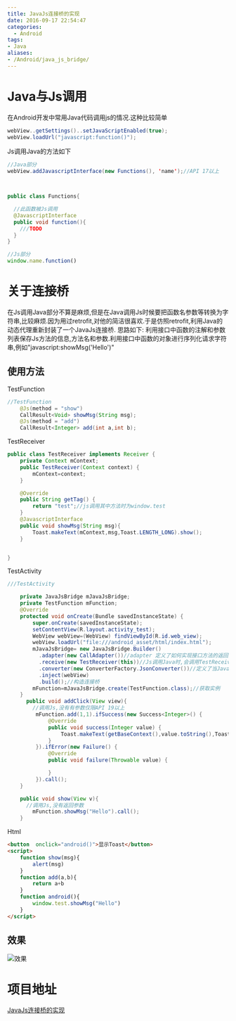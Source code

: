 ```yaml
---
title: JavaJs连接桥的实现
date: 2016-09-17 22:54:47
categories:
  - Android
tags:
- Java
aliases:
- /Android/java_js_bridge/
---
```


# Java与Js调用
在Android开发中常用Java代码调用js的情况.这种比较简单
```java
webView..getSettings()..setJavaScriptEnabled(true);
webView.loadUrl("javascript:function()");
```
Js调用Java的方法如下
```java
//Java部分
webView.addJavascriptInterface(new Functions(), 'name');//API 17以上



public class Functions{

  //此函数被Js调用
  @JavascriptInterface
  public void function(){
    ///TODO
  }
}

```
```javascript
//Js部分
window.name.function()
```
# 关于连接桥
在Js调用Java部分不算是麻烦,但是在Java调用Js时候要把函数名参数等转换为字符串,比较麻烦.因为用过retrofit,对他的简洁很喜欢.于是仿照retrofit,利用Java的动态代理重新封装了一个JavaJs连接桥.
思路如下:
利用接口中函数的注解和参数列表保存Js方法的信息,方法名和参数.利用接口中函数的对象进行序列化请求字符串,例如"javascript:showMsg('Hello')"

## 使用方法
TestFunction
```java
//TestFunction
    @Js(method = "show")
    CallResult<Void> showMsg(String msg);
    @Js(method = "add")
    CallResult<Integer> add(int a,int b);
```

TestReceiver
```java
public class TestReceiver implements Receiver {
    private Context mContext;
    public TestReceiver(Context context) {
        mContext=context;
    }

    @Override
    public String getTag() {
        return "test";//js调用其中方法时为window.test
    }
    @JavascriptInterface
    public void showMsg(String msg){
        Toast.makeText(mContext,msg,Toast.LENGTH_LONG).show();
    }


}
```
TestActivity
```java
///TestActivity

    private JavaJsBridge mJavaJsBridge;
    private TestFunction mFunction;
    @Override
    protected void onCreate(Bundle savedInstanceState) {
        super.onCreate(savedInstanceState);
        setContentView(R.layout.activity_test);
        WebView webView=(WebView) findViewById(R.id.web_view);
        webView.loadUrl("file:///android_asset/html/index.html");
        mJavaJsBridge= new JavaJsBridge.Builder()
          .adapter(new CallAdapter())//adapter 定义了如何实现接口方法的返回对象,实现 IAdapter
          .receive(new TestReceiver(this))//Js调用Java时,会调用TestReceiver里面的函数,此类实现Receiver接口.可以调用
          .converter(new ConverterFactory.JsonConverter())//定义了当Java传对象给Js的时候如何解析
          .inject(webView)
          .build();//构造连接桥
        mFunction=mJavaJsBridge.create(TestFunction.class);//获取实例
    }
      public void addClick(View view){
        //调用Js,没有有参数仅限API 19以上
         mFunction.add(1,1).ifSuccess(new Success<Integer>() {
             @Override
             public void success(Integer value) {
                 Toast.makeText(getBaseContext(),value.toString(),Toast.LENGTH_LONG).show();
             }
         }).ifError(new Failure() {
             @Override
             public void failure(Throwable value) {

             }
         }).call();
    }

    public void show(View v){
      //调用Js,没有返回参数
        mFunction.showMsg("Hello").call();
    }
```
Html

```html
<button  onclick="android()">显示Toast</button>
<script>
    function show(msg){
        alert(msg)
    }
    function add(a,b){
        return a+b
    }
    function android(){
        window.test.showMsg("Hello")
    }
</script>
```
## 效果
![效果](https://xietzt-blog.oss-cn-beijing.aliyuncs.com/blogJavaJsBridge.gif)

# 项目地址
[JavaJs连接桥的实现](https://github.com/francisCN/JsBridge)